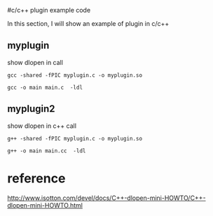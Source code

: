 #c/c++ plugin example code

In this section, I will show an example of plugin in c/c++
## myplugin 

show dlopen in call
	
	gcc -shared -fPIC myplugin.c -o myplugin.so	
	
	gcc -o main main.c  -ldl

## myplugin2

show dlopen in c++ call

	g++ -shared -fPIC myplugin.c -o myplugin.so	
	
	g++ -o main main.cc  -ldl
# reference
http://www.isotton.com/devel/docs/C++-dlopen-mini-HOWTO/C++-dlopen-mini-HOWTO.html

